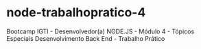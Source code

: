 # node-trabalhopratico-4
Bootcamp IGTI - Desenvolvedor(a) NODE.JS - Módulo 4 - Tópicos Especiais Desenvolvimento Back End - Trabalho Prático
